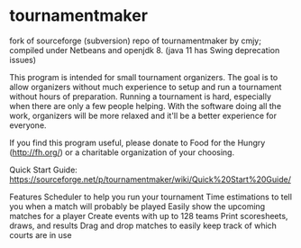 # tournamentmaker

fork of sourceforge (subversion) repo of tournamentmaker by cmjy;  compiled under Netbeans and openjdk 8. (java 11 has Swing deprecation issues)

This program is intended for small tournament organizers. The goal is to allow organizers without much experience to setup and run a tournament without hours of preparation. Running a tournament is hard, especially when there are only a few people helping. With the software doing all the work, organizers will be more relaxed and it'll be a better experience for everyone.

If you find this program useful, please donate to Food for the Hungry (http://fh.org/) or a charitable organization of your choosing.

Quick Start Guide: https://sourceforge.net/p/tournamentmaker/wiki/Quick%20Start%20Guide/

Features
Scheduler to help you run your tournament
Time estimations to tell you when a match will probably be played
Easily show the upcoming matches for a player
Create events with up to 128 teams
Print scoresheets, draws, and results
Drag and drop matches to easily keep track of which courts are in use

